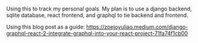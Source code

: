 Using this to track my personal goals. My plan is to use a django backend,
sqlite database, react frontend, and graphql to tie backend and frontend. 

Using this blog post as a guide: https://zoejoyuliao.medium.com/django-graphql-react-2-integrate-graphql-into-your-react-project-71fa74f1cb00 